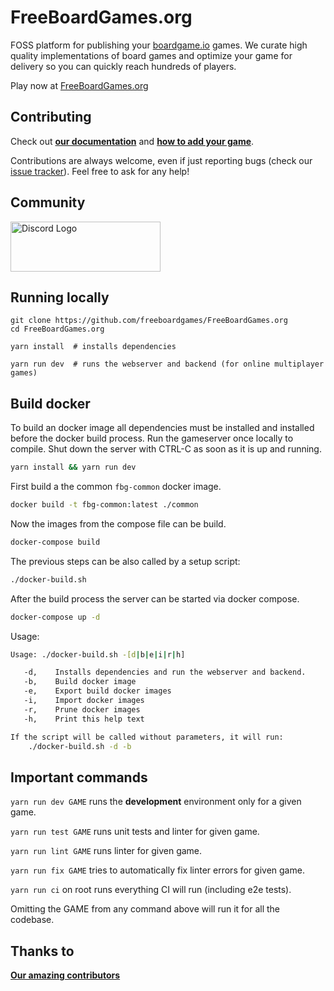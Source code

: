 # FreeBoardGames.org

FOSS platform for publishing your [boardgame.io](https://boardgame.io) games. We curate high quality implementations of board games and optimize your game for delivery so you can quickly reach hundreds of players.

Play now at [FreeBoardGames.org](https://FreeBoardGames.org/)

## Contributing

Check out [**our documentation**](https://www.freeboardgames.org/docs/) and [**how to add your game**](https://www.freeboardgames.org/docs/?path=/docs/documentation-adding-a-new-game--page).

Contributions are always welcome, even if just reporting bugs (check our [issue tracker](https://github.com/freeboardgames/FreeBoardGames.org/issues)). Feel free to ask for any help!

## Community

<a href="https://discord.gg/AaE6n3n" target="_blank"><img src="https://discordapp.com/assets/fc0b01fe10a0b8c602fb0106d8189d9b.png" alt="Discord Logo" width="240" height="80" /></a>

## Running locally

```
git clone https://github.com/freeboardgames/FreeBoardGames.org
cd FreeBoardGames.org

yarn install  # installs dependencies

yarn run dev  # runs the webserver and backend (for online multiplayer games)
```

## Build docker

To build an docker image all dependencies must be installed and installed before the docker build process. Run the gameserver  once locally to compile. Shut down the server with CTRL-C as soon as it is up and running.

```bash
yarn install && yarn run dev
```

First build a the common `fbg-common` docker image.

```bash
docker build -t fbg-common:latest ./common
```

Now the images from the compose file can be build.

```bash
docker-compose build
```

The previous steps can be also called by a setup script:

```bash
./docker-build.sh
```



After the build process the server can be started via docker compose.

```bash
docker-compose up -d
```

Usage:

```bash
Usage: ./docker-build.sh -[d|b|e|i|r|h]

   -d,    Installs dependencies and run the webserver and backend.
   -b,    Build docker image
   -e,    Export build docker images
   -i,    Import docker images
   -r,    Prune docker images
   -h,    Print this help text

If the script will be called without parameters, it will run:
    ./docker-build.sh -d -b
```



## Important commands

`yarn run dev GAME` runs the **development** environment only for a given game.

`yarn run test GAME` runs unit tests and linter for given game.

`yarn run lint GAME` runs linter for given game.

`yarn run fix GAME` tries to automatically fix linter errors for given game.

`yarn run ci` on root runs everything CI will run (including e2e tests).

Omitting the GAME from any command above will run it for all the codebase.

##  Thanks to

[**Our amazing contributors**](https://www.FreeBoardGames.org/about)